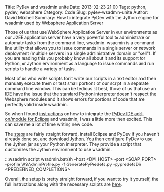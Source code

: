 Title: PyDev and wsadmin unite
Date: 2013-02-23 21:00
Tags: python, pydev, websphere
Category: Code
Slug: pydev-wsadmin-unite
Author: David Mitchell
Summary: How to integrate PyDev with the Jython engine for wsadmin used by Websphere Application Server

Those of us that use WebSphere Application Server in our environments as our J2EE application server have a very
powerful tool to administrate or automate tasks from the command line, wsadmin. wsadmin is a command line utility that
allows you to issue commands in a single server or network deployment (multiple servers in a single administrative domain
or "cell"). If you are reading this you probably know all about it and its support for Python, or Jython environment as
a language to issue commands and run scripts to handle a variety of tasks.

Most of us who write scripts for it write our scripts in a text editor and then manually execute them or test small 
portions of our script in a separate command line window. This can be tedious at best, those of us that use an IDE
have the issue that the standard Python interpreter doesn't respect the Websphere modules and it shows errors for 
portions of code that are perfectly valid inside wsadmin.

So when I found [instructions](http://www.ibm.com/developerworks/websphere/techjournal/1209_vansickel/1209_vansickel.html)
on how to integrate the [PyDev IDE add-on/module for Eclipse](http://pydev.org/) and 
wsadmin, I was a little more then excited. This can save me a lot of time writing new code. 

The [steps](http://www.ibm.com/developerworks/websphere/techjournal/1209_vansickel/1209_vansickel.html) are fairly 
straight forward, install Eclipse and PyDev if you haven't already done so, and download [Jython](http://www.jython.org/).
You then configure PyDev to use the Jython jar as your Python interpreter. They provide a script that customizes the 
Jython environment to use wsadmin.

  :::wsadmin script
  wsadmin.bat/sh -host <DM_HOST> -port <SOAP_PORT> 
  -profile WSAdminProfile.py
	-f GeneratePyPredefs.py	
	-pypredefsDir <PREDEFINED_COMPLETIONS>

Overall, the setup is pretty straight forward, if you want to try it yourself, the full instructions along with the 
necessary scripts are [here](http://www.ibm.com/developerworks/websphere/techjournal/1209_vansickel/1209_vansickel.html).
